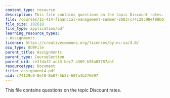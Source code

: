 ```yaml
---
content_type: resource
description: This file contains questions on the topic Discount rates.
file: /courses/15-414-financial-management-summer-2003/c74129c98ef88b075b2369fa4b276597_assignment4.pdf
file_size: 102618
file_type: application/pdf
learning_resource_types:
- Assignments
license: https://creativecommons.org/licenses/by-nc-sa/4.0/
ocw_type: OCWFile
parent_title: Assignments
parent_type: CourseSection
parent_uid: ce2fdaf2-ac43-bec7-a309-b98a05787abf
resourcetype: Document
title: assignment4.pdf
uid: c74129c9-8ef8-8b07-5b23-69fa4b276597
---
```

This file contains questions on the topic Discount rates.